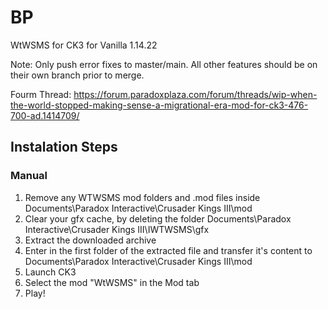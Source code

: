 # BP
WtWSMS for CK3 for Vanilla 1.14.22

Note: Only push error fixes to master/main. All other features should be on their own branch prior to merge.

Fourm Thread: https://forum.paradoxplaza.com/forum/threads/wip-when-the-world-stopped-making-sense-a-migrational-era-mod-for-ck3-476-700-ad.1414709/

## Instalation Steps

### Manual
1. Remove any WTWSMS mod folders and .mod files inside Documents\Paradox Interactive\Crusader Kings III\mod
2. Clear your gfx cache, by deleting the folder Documents\Paradox Interactive\Crusader Kings III\IWTWSMS\gfx
3. Extract the downloaded archive
4. Enter in the first folder of the extracted file and transfer it's content to Documents\Paradox Interactive\Crusader Kings III\mod
5. Launch CK3
6. Select the mod "WtWSMS" in the Mod tab
7. Play!
